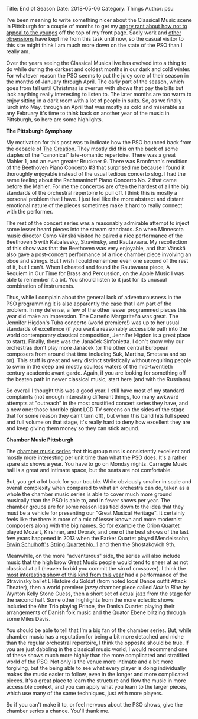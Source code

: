 Title: End of Season
Date: 2018-05-06
Category: Things
Author: psu

I've been meaning to write something nicer about the Classical Music scene in Pittsburgh for a couple of months to get my <a href="http://mutable-states.com/when-the-pso-makes-me-sad.html">angry rant about how not to appeal to the youngs</a> off the top of my front page. Sadly work and <a href="http://mutable-states.com/reading-physics.html">other obsessions</a> have kept me from this task until now, so the casual visitor to this site might think I am much more down on the state of the PSO than I really am.

Over the years seeing the Classical Musics live has evolved into a thing to do while during the darkest and coldest months in our dark and cold winter. For whatever reason the PSO seems to put the juicy core of their season in the months of January through April. The early part of the season, which goes from fall until Christmas is overrun with shows that pay the bills but lack anything really interesting to listen to. The later months are too warm to enjoy sitting in a dark room with a lot of people in suits. So, as we finally lurch into May, through an April that was mostly as cold and miserable as any February it's time to think back on another year of the music in Pittsburgh, so here are some highlights.

**The Pittsburgh Symphony**

My motivation for this post was to indicate how the PSO bounced back from the debacle of <a href="http://mutable-states.com/when-the-pso-makes-me-sad.html">The Creation</a>. They mostly did this on the back of some staples of the "canonical" late-romantic repertoire. There was a great Mahler 1, and an even greater Bruckner 9. There was Bronfman's rendition of the Beethoven Piano Concerto #3 that surprised me because I found it thoroughly enjoyable instead of the usual tedious concerto slog. I had the same feeling about the Rachmaninoff Piano Concerto No. 2 that came before the Mahler. For me the concertos are often the hardest of all the big standards of the orchestral repertoire to pull off. I think this is mostly a personal problem that I have. I just feel like the more abstract and distant emotional nature of the pieces sometimes make it hard to really connect with the performer.

The rest of the concert series was a reasonably admirable attempt to inject some lesser heard pieces into the stream standards. So when Minnesota music director Osmo Vänskä visited he paired a nice performance of the Beethoven 5 with Kabalevsky, Stravinsky, and Rautavaara. My recollection of this show was that the Beethoven was very enjoyable, and that Vänskä also gave a post-concert performance of a nice chamber piece involving an oboe and strings. But I wish I could remember even one second of the rest of it, but I can't. When I cheated and found the Rautavaara piece, A Requiem in Our Time for Brass and Percussion, on the Apple Music I was able to remember it a bit. You should listen to it just for its unusual combination of instruments. 

Thus, while I complain about the general lack of adventurousness in the PSO programming it is also apparently the case that I am part of the problem. In my defense, a few of the other lesser programmed pieces this year did make an impression. The Carreño Margariteña was great. The Jennifer Higdon's Tuba concerto (world premiere!) was up to her usual standards of excellence (if you want a reasonably accessible path into the world contemporary classical composition, Jennifer Higdon is a great place to start). Finally, there was the Janáček Sinfonietta. I don't know why our orchestras don't play more Janáček (or the other central European composers from around that time including Suk, Martinu, Smetana and so on). This stuff is great and very distinct stylistically without requiring people to swim in the deep and mostly soulless waters of the mid-twentieth century academic avant garde. Again, if you are looking for something off the beaten path in newer classical music, start here (and with the Russians).

So overall I thought this was a good year. I still have most of my standard complaints (not enough interesting different things, too many awkward attempts at "outreach" in the most crustified concert series they have, and a new one: those horrible giant LCD TV screens on the sides of the stage that for some reason they can't turn off), but when this band hits full speed and full volume on that stage, it's really hard to deny how excellent they are and keep giving them money so they can stick around.

**Chamber Music Pittsburgh**

The <a href="http://www.chambermusicpittsburgh.org/our-concerts">chamber music series</a> that this group runs is consistently excellent and mostly more interesting per unit time than what the PSO does. It's a rather spare six shows a year. You have to go on Monday nights. Carnegie Music hall is a great and intimate space, but the seats are not comfortable. 

But, you get a lot back for your trouble. While obviously smaller in scale and overall complexity when compared to what an orchestra can do, taken as a whole the chamber music series is able to cover much more ground musically than the PSO is able to, and in fewer shows per year. The chamber groups are for some reason less tied down to the idea that they must be a vehicle for presenting our "Great Musical Heritage". It certainly feels like the there is more of a mix of lesser known and more modernist composers along with the big names. So for example the Orion Quartet played Mozart, Kirshner, and Dvorak, and one of the best shows of the last few years happened in 2013 when the Parker Quartet played Mendelssohn, <a href="https://en.wikipedia.org/wiki/Erwin_Schulhoff">Erwin Schulhoff's</a> <a href="https://www.youtube.com/watch?v=UcxafJPjvnI">String Quartet No. 1</a> and then the Shostakovich 9th. 

Meanwhile, on the more "adventurous" side, the series will also include music that the high brow Great Music people would tend to sneer at as not classical at all (heaven forbid you commit the sin of crossover). I think the <a href="http://chambermusicpittsburgh.org/our-concerts/series/subscription-series/classical-sean-jones-and-friends">most interesting show of this kind from this year</a> had a performance of the Stravinsky ballet L'Histoire du Soldat (from noted local Dance outfit Attack Theater), then a world premiere jazzy chamber piece called *Noir in Blue* by Wynton Kelly Stone Guess, then a short set of actual jazz from the stage for the second half. Some other highlights from the more eclectic shows included the Ahn Trio playing Prince, the Danish Quartet playing their arrangements of Danish folk music and the Quator Ebene blitzing through some Miles Davis.

You should be able to tell that I'm a big fan of the chamber series. But, while chamber music has a reputation for being a bit more detached and niche than the regular orchestral repertoire, I think the opposite should be true. If you are just dabbling in the classical music world, I would recommend one of these shows much more highly than the more complicated and stratified world of the PSO. Not only is the venue more intimate and a bit more forgiving, but the being able to see what every player is doing individually makes the music easier to follow, even in the longer and more complicated pieces. It's a great place to learn the structure and flow the music in more accessible context, and you can apply what you learn to the larger pieces, which use many of the same techniques, just with more players.

So if you can't make it to, or feel nervous about the PSO shows, give the chamber series a chance. You'll thank me.


